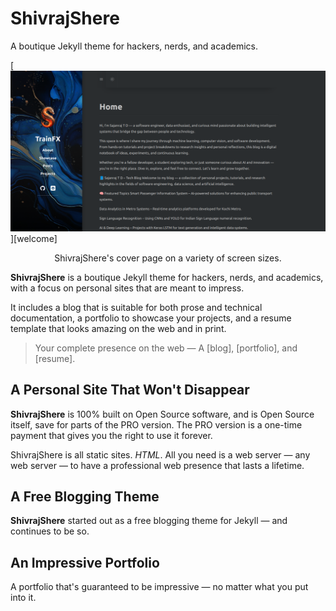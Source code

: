 

# ShivrajShere

A boutique Jekyll theme for hackers, nerds, and academics.  




[![Screenshot](/assets/img/home.png)][welcome]

<p align="center">ShivrajShere's cover page on a variety of screen sizes.



**ShivrajShere** is a boutique Jekyll theme for hackers, nerds, and academics, with a focus on personal sites that are meant to impress. 

It includes a blog that is suitable for both prose and technical documentation, a portfolio to showcase your projects, and a resume template that looks amazing on the web and in print.

> Your complete presence on the web — A [blog], [portfolio], and [resume].



## A Personal Site That Won't Disappear

**ShivrajShere** is 100% built on Open Source software, and is Open Source itself, save for parts of the PRO version. The PRO version is a one-time payment that gives you the right to use it forever.

ShivrajShere is all static sites. _HTML_. All you need is a web server — any web server — to have a professional web presence that lasts a lifetime.


## A Free Blogging Theme
**ShivrajShere** started out as a free blogging theme for Jekyll — and continues to be so.

<!--posts-->


## An Impressive Portfolio
A portfolio that's guaranteed to be impressive — no matter what you put into it.


